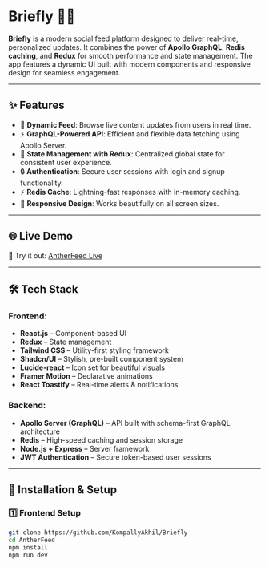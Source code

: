 
# Briefly 📰🚀

**Briefly** is a modern social feed platform designed to deliver real-time, personalized updates. It combines the power of **Apollo GraphQL**, **Redis caching**, and **Redux** for smooth performance and state management. The app features a dynamic UI built with modern components and responsive design for seamless engagement.

---

## ✨ Features

- 🧵 **Dynamic Feed**: Browse live content updates from users in real time.
- ⚡ **GraphQL-Powered API**: Efficient and flexible data fetching using Apollo Server.
- 🧠 **State Management with Redux**: Centralized global state for consistent user experience.
- 🔒 **Authentication**: Secure user sessions with login and signup functionality.
- ⚡ **Redis Cache**: Lightning-fast responses with in-memory caching.
- 📱 **Responsive Design**: Works beautifully on all screen sizes.

---

## 🌐 Live Demo

🚀 Try it out: [AntherFeed Live](https://antherfeed.vercel.app/)

---

## 🛠️ Tech Stack

### Frontend:
- **React.js** – Component-based UI
- **Redux** – State management
- **Tailwind CSS** – Utility-first styling framework
- **Shadcn/UI** – Stylish, pre-built component system
- **Lucide-react** – Icon set for beautiful visuals
- **Framer Motion** – Declarative animations
- **React Toastify** – Real-time alerts & notifications

### Backend:
- **Apollo Server (GraphQL)** – API built with schema-first GraphQL architecture
- **Redis** – High-speed caching and session storage
- **Node.js + Express** – Server framework
- **JWT Authentication** – Secure token-based user sessions

---

## 🧪 Installation & Setup

### 1️⃣ Frontend Setup

```bash
git clone https://github.com/KompallyAkhil/Briefly
cd AntherFeed
npm install
npm run dev
